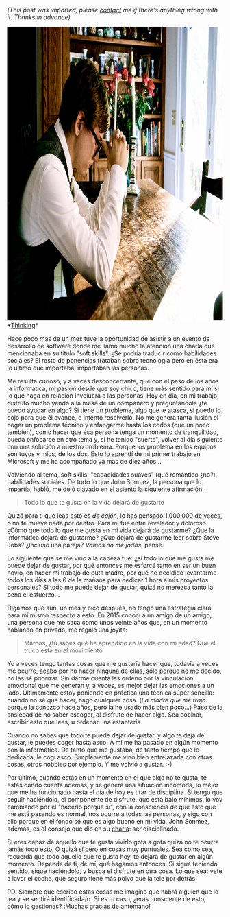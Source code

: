 *(This post was imported, please [contact](#/contact) me if there's anything wrong with it. Thanks in advance)*

<img class="aligncenter size-full wp-image-574" src="items/images/7104203537_b1d010cdfe_o.jpg" alt="DSC_0001" width="1024" height="685" />
*<a href="https://www.flickr.com/photos/centermez/7104203537/in/photolist-bPLUcT-aFQJzM-zVFQG-miT5Kw-8h84WL-4VwiJz-mp8rzZ-8dcMHs-nuKRie-peaprg-Cso2K-QkvfB-nvcArr-9Vivdn-j8ZyC9-QtZnj-5QziCM-nfXssr-7vdFmV-4ubqt8-KqRYy-8h4PDX-8izvkJ-HWRP76-ftFHcr-4fvwjZ-gSrtx1-c7oMhL-61Xvdk-dRbdLs-aLvQmP-9qN7nD-9ukdnh-r1Cdeh-gaCE3k-ppwwR3-p7yFhD-GD9iik-cf51zS-4JSSjq-oK9jxq-nnVDsX-B7pHF-9N9ms-4hRPQq-fg7iWd-fTyeGT-f2t5gC-XHpi-8rCnTy">Thinking</a>*

Hace poco más de un mes tuve la oportunidad de asistir a un evento de desarrollo de software donde me llamó mucho la atención una charla que mencionaba en su título "soft skills". ¿Se podría traducir como habilidades sociales? El resto de ponencias trataban sobre tecnología pero en ésta era lo último que importaba: importaban las personas.

Me resulta curioso, y a veces desconcertante, que con el paso de los años la informática, mi pasión desde que soy chico, tiene más sentido para mí si lo que haga en relación involucra a las personas. Hoy en día, en mi trabajo, disfruto mucho yendo a la mesa de un compañero y preguntándole ¿te puedo ayudar en algo? Si tiene un problema, algo que le atasca, si puedo lo cojo para que él avance, e intento resolverlo. No me genera tanta ilusión el coger un problema técnico y enfangarme hasta los codos (que un poco también), como hacer que ésa persona tenga un momento de tranquilidad, pueda enfocarse en otro tema y, si he tenido "suerte", volver al día siguiente con una solución a nuestro problema. Porque los problema en los equipos son tuyos y míos, de los dos. Esto lo aprendí de mi primer trabajo en Microsoft y me ha acompañado ya más de diez años...

Volviendo al tema, soft skills, "capacidades suaves" (qué romántico ¿no?), habilidades sociales. De todo lo que John Sonmez, la persona que lo impartía, habló, me dejó clavado en el asiento la siguiente afirmación:
<blockquote>Todo lo que te gusta en la vida dejará de gustarte</blockquote>
Quizá para ti que leas esto es <em>de cajón</em>, lo has pensado 1.000.000 de veces, o no te mueve nada por dentro. Para mí fue entre revelador y doloroso. ¿Cómo que todo lo que me gusta en mi vida dejará de gustarme? ¿Que la informática dejará de gustarme? ¿Que dejará de gustarme leer sobre Steve Jobs? ¿Incluso una pareja? <em>Vamos no me jodas</em>, pensé.

Lo siguiente que se me vino a la cabeza fue: ¿si todo lo que me gusta me puede dejar de gustar, por qué entonces me esforcé tanto en ser un buen novio, en hacer mi trabajo de puta madre, por qué he decidido levantarme todos los días a las 6 de la mañana para dedicar 1 hora a mis proyectos personales? Si todo me puede dejar de gustar, quizá no merezca tanto la pena el esfuerzo...

Digamos que aún, un mes y pico después, no tengo una estrategia clara para mí mismo respecto a esto. En 2015 conocí a un amigo de un amigo, una persona que me saca como unos veinte años que, en un momento hablando en privado, me regaló una joyita:
<blockquote>Marcos, ¿tú sabes qué he aprendido en la vida con mi edad? Que el truco está en el movimiento</blockquote>
Yo a veces tengo tantas cosas que me gustaría hacer que, todavía a veces me ocurre, acabo por no hacer ninguna de ellas, sólo porque no me decido, no las sé priorizar. Sin darme cuenta las ordeno por la vinculación emocional que me generan y, a veces, es mejor dejar las emociones a un lado. Últimamente estoy poniendo en práctica una técnica súper sencilla: cuando no sé que hacer, hago cualquier cosa. (<em>La madre que me trajo</em> porque la conozco hace años, pero la he usado más bien poco...) Paso de la ansiedad de no saber escoger, al disfrute de hacer algo. Sea cocinar, escribir esto que lees, u ordenar una estantería.

Cuando no sabes que todo te puede dejar de gustar, y algo te deja de gustar, le puedes coger hasta asco. A mí me ha pasado en algún momento con la informática. De tanto que me gustaba, de tanto tiempo que le dedicada, le cogí asco. Simplemente me vino bien entrelazarla con otras cosas, otros hobbies por ejemplo. Y me volvió a gustar. :-)

Por último, cuando estás en un momento en el que algo no te gusta, te estás dando cuenta además, y se genera una situación incómoda, lo mejor que me ha funcionado hasta el día de hoy es tirar de disciplina. Si tengo que seguir haciéndolo, el componente de disfrute, que está bajo mínimos, lo voy cambiando por el "hacerlo porque sí", con la consciencia de que esto que me está pasando es normal, nos ocurre a todas las personas, y sigo con ello porque en el fondo sé que es algo bueno en mi vida. John Sonmez, además, es el consejo que dio en su <a href="https://evolve.xamarin.com/session/56e20411fd00c0253cae33a2">charla</a>: ser disciplinado.

Si eres capaz de aquello que te gusta vivirlo gota a gota quizá no te ocurra jamás todo esto. O quizá sí pero en cosas muy puntuales. Sea como sea, recuerda que todo aquello que te gusta hoy, te dejará de gustar en algún momento. Depende de ti, de mí, qué hagamos entonces. Si sigue teniendo sentido, sigue haciéndolo, y busca el disfrute en otra cosa. Lo que sea: vete a lavar el coche, que seguro tiene más polvo que la tele por detrás.

PD: Siempre que escribo estas cosas me imagino que habrá alguien que lo lea y se sentirá identificada/o. Si es tu caso, ¿eras consciente de esto, cómo lo gestionas? ¡Muchas gracias de antemano!